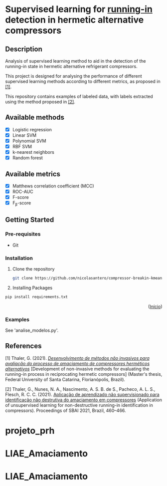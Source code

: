 # Supervised learning for [running-in](https://en.wikipedia.org/wiki/Break-in_(mechanical_run-in)) detection in hermetic alternative compressors

## Description

Analysis of supervised learning method to aid in the detection of the running-in state in hermetic alternative refrigerant compressors.

This project is designed for analysing the performance of different supervised learning methods according to different metrics, as proposed in [[1]](#1).

This repository contains examples of labeled data, with labels extracted using the method proposed in [[2]](#2).

## Available methods

- [x] Logistic regression
- [x] Linear SVM
- [x] Polynomial SVM
- [x] RBF SVM
- [x] k-nearest neighbors
- [x] Random forest

## Available metrics

- [x] Matthews correlation coefficient (MCC)
- [x] ROC-AUC
- [x] F-score
- [x] F<sub>β</sub>-score

## Getting Started

### Pre-requisites

* Git

### Installation

1. Clone the repository
   ```sh
   git clone https://github.com/nicolasantero/compressor-breakin-kmeans-clustering.git
   ```
   
 2. Installing Packages
   ```sh
   pip install requirements.txt
   ```
   
<p align="right">(<a href="#top">Início</a>)</p>

### Examples

See 'analise_modelos.py'.

## References

<a id="1">[1]</a> 
Thaler, G. (2021). [_Desenvolvimento de métodos não invasivos para avaliação do processo de amaciamento de compressores herméticos alternativos_](https://repositorio.ufsc.br/handle/123456789/230918) [Development of non-invasive methods for evaluating the running-in process in reciprocating hermetic compressors] (Master's thesis, Federal University of Santa Catarina, Florianópolis, Brazil).

<a id="2">[2]</a> 
Thaler, G., Nunes, N. A., Nascimento, A. S. B. de S., Pacheco, A. L. S., Flesch, R. C. C. (2021). [Aplicação de aprendizado não supervisionado para identificação não destrutiva do amaciamento em compressores](https://doi.org/10.20906/sbai.v1i1.2611) (Application of unsupervised learning for non-destructive running-in identification in compressors). Proceedings of SBAI 2021, Brazil, 460–466.
# projeto_prh
# LIAE_Amaciamento
# LIAE_Amaciamento
